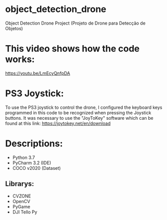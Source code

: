 # object_detection_drone
 Object Detection Drone Project (Projeto de Drone para Detecção de Objetos)

# This video shows how the code works:
https://youtu.be/LmEcyQnfpDA

# PS3 Joystick:
To use the PS3 joystick to control the drone, I configured the keyboard keys programmed in
this code to be recognized when pressing the Joystick buttons. It was necessary to use the 
"JoyToKey" software which can be found at this link:
https://joytokey.net/en/download

# Descriptions:

- Python 3.7
- PyCharm 3.2 (IDE)
- COCO v2020 (Dataset)

## Librarys:
- CVZONE
- OpenCV
- PyGame
- DJI Tello Py
